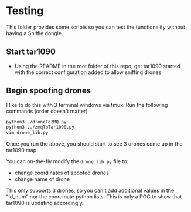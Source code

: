 # Testing 

This folder provides some scripts so you can test the functionality without having a Sniffle dongle.

## Start tar1090

- Using the README in the root folder of this repo, get tar1090 started with the correct configuration added to allow sniffing drones

## Begin spoofing drones

I like to do this with 3 terminal windows via tmux. Run the following commands (order doesn't matter)

```sh
python3 ./droneToZMQ.py
python3 ../zmqToTar1090.py
vim drone_lib.py
```

Once you run the above, you should start to see 3 drones come up in the tar1090 map

You can on-the-fly modify the `drone_lib.py` file to:
- change coordinates of spoofed drones
- change name of drone

This only supports 3 drones, so you can't add additional values in the "id_num" nor the coordinate python lists. This is only a POC to show that tar1090 is updating accordingly.

